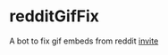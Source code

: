 # redditGifFix
A bot to fix gif embeds from reddit
[invite](https://discord.com/oauth2/authorize?client_id=961376176541138944&permissions=83968&scope=bot%20applications.commands)
